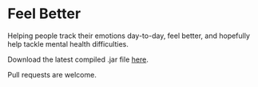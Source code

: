 # Feel Better
Helping people track their emotions day-to-day, feel better, and hopefully help tackle mental health difficulties.

Download the latest compiled .jar file <a href="">here</a>.

Pull requests are welcome.
